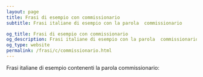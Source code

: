 ```yaml
---
layout: page
title: Frasi di esempio con commissionario 
subtitle: Frasi italiane di esempio con la parola  commissionario

og_title: Frasi di esempio con commissionario 
og_description: Frasi italiane di esempio con la parola  commissionario
og_type: website
permalink: /frasi/c/commissionario.html
---
```


Frasi italiane di esempio contenenti la parola commissionario:


